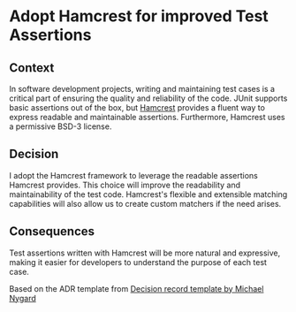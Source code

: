 # Adopt Hamcrest for improved Test Assertions

## Context

In software development projects, writing and maintaining test cases is a critical part of ensuring the quality and reliability of the code.
JUnit supports basic assertions out of the box, but [Hamcrest](https://hamcrest.org/) provides a fluent way to express readable and maintainable assertions. 
Furthermore, Hamcrest uses a permissive BSD-3 license.


## Decision

I adopt the Hamcrest framework to leverage the readable assertions Hamcrest provides. This choice will improve the readability and maintainability of the test code. Hamcrest's flexible and extensible matching capabilities will also allow us to create custom matchers if the need arises. 

## Consequences

Test assertions written with Hamcrest will be more natural and expressive, making it easier for developers to understand the purpose of each test case.


Based on the ADR template from [Decision record template by Michael Nygard](https://github.com/joelparkerhenderson/architecture-decision-record/blob/main/locales/en/templates/decision-record-template-by-michael-nygard/index.md)
